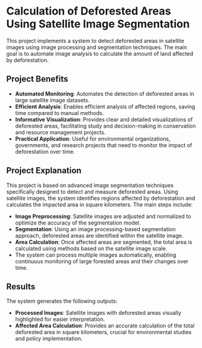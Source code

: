 # Calculation of Deforested Areas Using Satellite Image Segmentation  

This project implements a system to detect deforested areas in satellite images using image processing and segmentation techniques. The main goal is to automate image analysis to calculate the amount of land affected by deforestation.  

## Project Benefits  

- **Automated Monitoring**: Automates the detection of deforested areas in large satellite image datasets.  
- **Efficient Analysis**: Enables efficient analysis of affected regions, saving time compared to manual methods.  
- **Informative Visualization**: Provides clear and detailed visualizations of deforested areas, facilitating study and decision-making in conservation and resource management projects.  
- **Practical Application**: Useful for environmental organizations, governments, and research projects that need to monitor the impact of deforestation over time.
  
## Project Explanation  

This project is based on advanced image segmentation techniques specifically designed to detect and measure deforested areas. Using satellite images, the system identifies regions affected by deforestation and calculates the impacted area in square kilometers. The main steps include:  

- **Image Preprocessing**: Satellite images are adjusted and normalized to optimize the accuracy of the segmentation model.  
- **Segmentation**: Using an image processing-based segmentation approach, deforested areas are identified within the satellite image.  
- **Area Calculation**: Once affected areas are segmented, the total area is calculated using methods based on the satellite image scale.  
- The system can process multiple images automatically, enabling continuous monitoring of large forested areas and their changes over time.  

## Results  

The system generates the following outputs:  

- **Processed Images**: Satellite images with deforested areas visually highlighted for easier interpretation.  
- **Affected Area Calculation**: Provides an accurate calculation of the total deforested area in square kilometers, crucial for environmental studies and policy implementation.  

